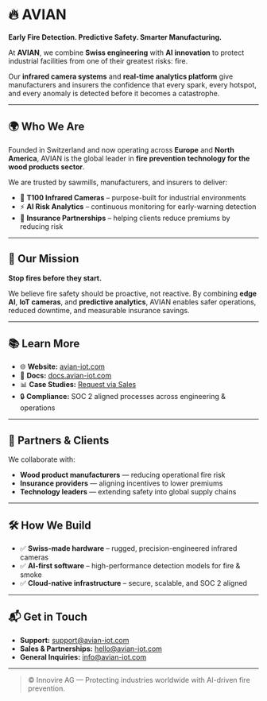 # 🔥 AVIAN

**Early Fire Detection. Predictive Safety. Smarter Manufacturing.**

At **AVIAN**, we combine **Swiss engineering** with **AI innovation** to protect industrial facilities from one of their greatest risks: fire.  

Our **infrared camera systems** and **real-time analytics platform** give manufacturers and insurers the confidence that every spark, every hotspot, and every anomaly is detected before it becomes a catastrophe.  

---

## 🌍 Who We Are
Founded in Switzerland and now operating across **Europe** and **North America**, AVIAN is the global leader in **fire prevention technology for the wood products sector**.  

We are trusted by sawmills, manufacturers, and insurers to deliver:  
- 📡 **T100 Infrared Cameras** – purpose-built for industrial environments  
- ⚡ **AI Risk Analytics** – continuous monitoring for early-warning detection  
- 🤝 **Insurance Partnerships** – helping clients reduce premiums by reducing risk  

---

## 🚀 Our Mission
**Stop fires before they start.**  

We believe fire safety should be proactive, not reactive. By combining **edge AI**, **IoT cameras**, and **predictive analytics**, AVIAN enables safer operations, reduced downtime, and measurable insurance savings.

---

## 📚 Learn More
- 🌐 **Website:** [avian-iot.com](https://www.avian-iot.com)  
- 📖 **Docs:** [docs.avian-iot.com](https://docs.avian-iot.com)  
- 📊 **Case Studies:** [Request via Sales](mailto:hello@avian-iot.com)  
- 🔒 **Compliance:** SOC 2 aligned processes across engineering & operations  

---

## 🤝 Partners & Clients
We collaborate with:  
- **Wood product manufacturers** — reducing operational fire risk  
- **Insurance providers** — aligning incentives to lower premiums  
- **Technology leaders** — extending safety into global supply chains  

---

## 🛠️ How We Build
- ✅ **Swiss-made hardware** – rugged, precision-engineered infrared cameras  
- ✅ **AI-first software** – high-performance detection models for fire & smoke  
- ✅ **Cloud-native infrastructure** – secure, scalable, and SOC 2 aligned  

---

## 📬 Get in Touch
- **Support:** [support@avian-iot.com](mailto:support@avian-iot.com)  
- **Sales & Partnerships:** [hello@avian-iot.com](mailto:hello@avian-iot.com)  
- **General Inquiries:** [info@avian-iot.com](mailto:info@avian-iot.com)  

---

> © Innovire AG — Protecting industries worldwide with AI-driven fire prevention.
